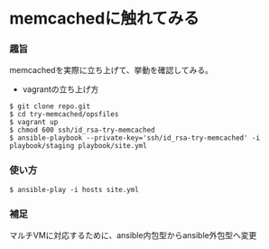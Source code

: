 # memcachedに触れてみる

### 趣旨

memcachedを実際に立ち上げて、挙動を確認してみる。


+ vagrantの立ち上げ方

```
$ git clone repo.git
$ cd try-memcached/opsfiles
$ vagrant up
$ chmod 600 ssh/id_rsa-try-memcached
$ ansible-playbook --private-key='ssh/id_rsa-try-memcached' -i playbook/staging playbook/site.yml
```


### 使い方 

```
$ ansible-play -i hosts site.yml
```


### 補足

マルチVMに対応するために、ansible内包型からansible外包型へ変更
